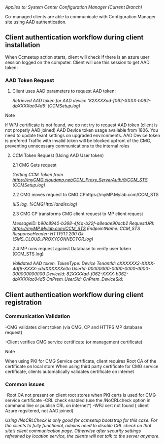 
*Applies to: System Center Configuration Manager (Current Branch)*

Co-managed clients are able to communicate with Configuration Manager site using AAD authentication. 

## Client authentication workflow during client installation

When Ccmsetup action starts, client will check if there is an azure user session logged on the computer. Client will use this session to get AAD token:

### AAD Token Request
1. Client uses AAD parameters to request AAD token:

    *Retrieved AAD token for AAD device '82XXXXad-f062-XXXX-b062-dbXXXXac04d5' (CCMSetup.log)*

> [!Note] 
   >If WPJ certificate is not found, we do not try to request AAD token (client is not properly AAD joined)
   >AAD Device token usage available from 1806. You need to update teant settings on upgraded environments. AAD Device token is prefered
   >Traffic with invalid token will be blocked upfront of the CMG, preventing unnecessary communications to the internal roles

2.	CCM Token Request (Using AAD User token)

    2.1 CMG Gets request 
    
      *Getting CCM Token from https://myCMG.cloudapp.net/CCM_Proxy_ServerAuth/9/CCM_STS (CCMSetup.log)*
    
    2.2 CMG moves request to CMG CPhttps://myMP.Mylab.com/CCM_STS
    
      *(IIS log, %CMGHttpHandler.log)*
    
    2.3 CMG CP transforms CMG client request to MP client request 
    
      *MessageID: b90c8940-b368-4f4a-b22f-a8eaae90acb2 RequestURI: https://myMP.Mylab.com/CCM_STS EndpointName: CCM_STS ResponseHeader: HTTP/1.1 200 Ok  (SMS_CLOUD_PROXYCONNECTOR.log)*
   
    2.4 MP runs request against Database to verify user token (CCM_STS.log)
   
      *Validated AAD token. TokenType: Device TenantId: cXXXXXX2-XXXX-4df9-XXXX-cddXXXXXXe0a UserId: 00000000-0000-0000-0000-000000000000 DeviceId: 82XXXXad-f062-XXXX-b062-dbXXXXac04d5 OnPrem_UserSid:  OnPrem_DeviceSid:*  
 
 
## Client authentication workflow during client registration
 

### Communication Validation
-CMG validates client token (via CMG, CP and HTTPS MP database request)

-Client verifies CMG service certificate (or management certificate)

> [!Note]
   > When using PKI for CMG Service certificate, client requires Root CA of the certificate on local store
   > When using third party certificate for CMG service certificate, clients automatically validates certificate on internet

### Common issues
-Root CA not present on client root stores when PKI certs is used for CMG service certificate
-CRL check enabled (use the /NoCRLcheck option in command line or publish CRL on internet*)
-WPJ cert not found ( client Azure regsitered, not AAD joined)

*Using /NoCRLCheck is only good for ccmsetup bootstrap for this case. For the clients to fully functional, admins need to disable CRL check on that site’s client communication page. Otherwise after security settings refreshed by location service, the clients will not talk to the server anymore.*

